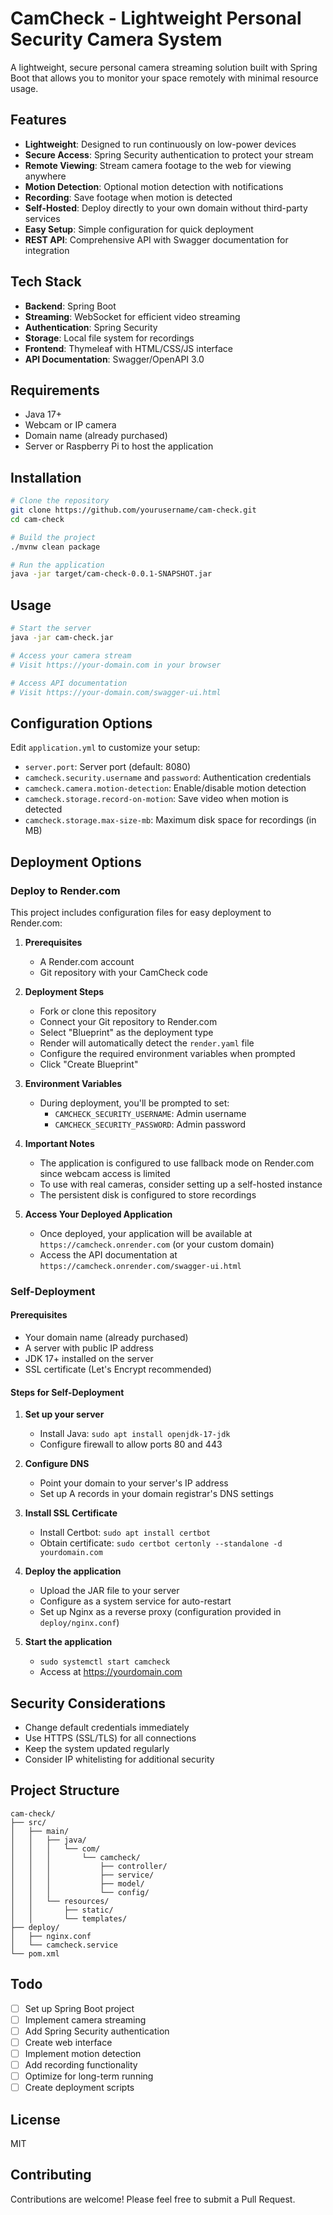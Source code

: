 # CamCheck - Lightweight Personal Security Camera System

A lightweight, secure personal camera streaming solution built with Spring Boot that allows you to monitor your space remotely with minimal resource usage.

## Features

- **Lightweight**: Designed to run continuously on low-power devices
- **Secure Access**: Spring Security authentication to protect your stream
- **Remote Viewing**: Stream camera footage to the web for viewing anywhere
- **Motion Detection**: Optional motion detection with notifications
- **Recording**: Save footage when motion is detected
- **Self-Hosted**: Deploy directly to your own domain without third-party services
- **Easy Setup**: Simple configuration for quick deployment
- **REST API**: Comprehensive API with Swagger documentation for integration

## Tech Stack

- **Backend**: Spring Boot
- **Streaming**: WebSocket for efficient video streaming
- **Authentication**: Spring Security
- **Storage**: Local file system for recordings
- **Frontend**: Thymeleaf with HTML/CSS/JS interface
- **API Documentation**: Swagger/OpenAPI 3.0

## Requirements

- Java 17+
- Webcam or IP camera
- Domain name (already purchased)
- Server or Raspberry Pi to host the application

## Installation

```bash
# Clone the repository
git clone https://github.com/yourusername/cam-check.git
cd cam-check

# Build the project
./mvnw clean package

# Run the application
java -jar target/cam-check-0.0.1-SNAPSHOT.jar
```

## Usage

```bash
# Start the server
java -jar cam-check.jar

# Access your camera stream
# Visit https://your-domain.com in your browser

# Access API documentation
# Visit https://your-domain.com/swagger-ui.html
```

## Configuration Options

Edit `application.yml` to customize your setup:

- `server.port`: Server port (default: 8080)
- `camcheck.security.username` and `password`: Authentication credentials
- `camcheck.camera.motion-detection`: Enable/disable motion detection
- `camcheck.storage.record-on-motion`: Save video when motion is detected
- `camcheck.storage.max-size-mb`: Maximum disk space for recordings (in MB)

## Deployment Options

### Deploy to Render.com

This project includes configuration files for easy deployment to Render.com:

1. **Prerequisites**
   - A Render.com account
   - Git repository with your CamCheck code

2. **Deployment Steps**
   - Fork or clone this repository
   - Connect your Git repository to Render.com
   - Select "Blueprint" as the deployment type
   - Render will automatically detect the `render.yaml` file
   - Configure the required environment variables when prompted
   - Click "Create Blueprint"

3. **Environment Variables**
   - During deployment, you'll be prompted to set:
     - `CAMCHECK_SECURITY_USERNAME`: Admin username
     - `CAMCHECK_SECURITY_PASSWORD`: Admin password

4. **Important Notes**
   - The application is configured to use fallback mode on Render.com since webcam access is limited
   - To use with real cameras, consider setting up a self-hosted instance
   - The persistent disk is configured to store recordings

5. **Access Your Deployed Application**
   - Once deployed, your application will be available at `https://camcheck.onrender.com` (or your custom domain)
   - Access the API documentation at `https://camcheck.onrender.com/swagger-ui.html`

### Self-Deployment

#### Prerequisites
- Your domain name (already purchased)
- A server with public IP address
- JDK 17+ installed on the server
- SSL certificate (Let's Encrypt recommended)

#### Steps for Self-Deployment

1. **Set up your server**
   - Install Java: `sudo apt install openjdk-17-jdk`
   - Configure firewall to allow ports 80 and 443

2. **Configure DNS**
   - Point your domain to your server's IP address
   - Set up A records in your domain registrar's DNS settings

3. **Install SSL Certificate**
   - Install Certbot: `sudo apt install certbot`
   - Obtain certificate: `sudo certbot certonly --standalone -d yourdomain.com`

4. **Deploy the application**
   - Upload the JAR file to your server
   - Configure as a system service for auto-restart
   - Set up Nginx as a reverse proxy (configuration provided in `deploy/nginx.conf`)

5. **Start the application**
   - `sudo systemctl start camcheck`
   - Access at https://yourdomain.com

## Security Considerations

- Change default credentials immediately
- Use HTTPS (SSL/TLS) for all connections
- Keep the system updated regularly
- Consider IP whitelisting for additional security

## Project Structure

```
cam-check/
├── src/
│   ├── main/
│   │   ├── java/
│   │   │   └── com/
│   │   │       └── camcheck/
│   │   │           ├── controller/
│   │   │           ├── service/
│   │   │           ├── model/
│   │   │           └── config/
│   │   └── resources/
│   │       ├── static/
│   │       └── templates/
├── deploy/
│   ├── nginx.conf
│   └── camcheck.service
└── pom.xml
```

## Todo

- [ ] Set up Spring Boot project
- [ ] Implement camera streaming
- [ ] Add Spring Security authentication
- [ ] Create web interface
- [ ] Implement motion detection
- [ ] Add recording functionality
- [ ] Optimize for long-term running
- [ ] Create deployment scripts

## License

MIT

## Contributing

Contributions are welcome! Please feel free to submit a Pull Request.